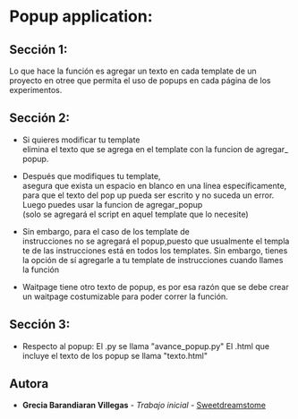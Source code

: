 # Popup application:

## Sección 1:

Lo que hace la función es agregar un texto en cada template de un proyecto en otree que permita el uso de popups en cada página de los experimentos. 

## Sección 2:

* Si quieres modificar tu template elimina el texto que se agrega en el template con la funcion de agregar_popup.

* Después que modifiques tu template, asegura que exista un espacio en blanco en una línea específicamente,
para que el texto del pop up pueda ser escrito y no suceda un error. 
Luego puedes usar la funcion de agregar_popup 
(solo se agregará el script en aquel template que lo necesite)

* Sin embargo, para el caso de los template de instrucciones no se agregará el popup,puesto que usualmente el template de las instrucciones está en todos los templates. Sin embargo, tienes la opción de sí agregarle a tu template de instrucciones cuando llames la función

* Waitpage tiene otro texto de popup, es por esa razón que se debe crear un waitpage costumizable para poder correr la función.

## Sección 3:

* Respecto al popup:
El .py se llama "avance_popup.py"
El .html que incluye el texto de los popup se llama "texto.html"

## Autora

* **Grecia Barandiaran Villegas** - *Trabajo inicial* - [Sweetdreamstome](https://github.com/Sweetdreamstome)

